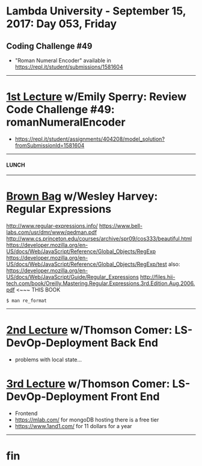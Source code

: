 # Lambda University - September 15, 2017: Day 053, Friday
## Coding Challenge #49
- "Roman Numeral Encoder" available in https://repl.it/student/submissions/1581604
***
# [1st Lecture](https://youtu.be/BEIF6yT-I-8) w/Emily Sperry: Review Code Challenge #49: romanNumeralEncoder
- https://repl.it/student/assignments/404208/model_solution?fromSubmissionId=1581604

***
#### LUNCH
***
# [Brown Bag](https://youtu.be/pKCwl4OGm2c) w/Wesley Harvey: Regular Expressions
http://www.regular-expressions.info/
https://www.bell-labs.com/usr/dmr/www/qedman.pdf
http://www.cs.princeton.edu/courses/archive/spr09/cos333/beautiful.html
https://developer.mozilla.org/en-US/docs/Web/JavaScript/Reference/Global_Objects/RegExp
https://developer.mozilla.org/en-US/docs/Web/JavaScript/Reference/Global_Objects/RegExp/test
also: https://developer.mozilla.org/en-US/docs/Web/JavaScript/Guide/Regular_Expressions
http://files.hii-tech.com/book/Oreilly.Mastering.Regular.Expressions.3rd.Edition.Aug.2006.pdf <~~~ THIS BOOK
```console
$ man re_format
```

***
# [2nd Lecture](https://youtu.be/jVjZFRdkuA4) w/Thomson Comer: LS-DevOp-Deployment Back End
- problems with local state...

# [3rd Lecture](VIDEO_RECORDED_NOT_POSTED) w/Thomson Comer: LS-DevOp-Deployment Front End
- Frontend
- https://mlab.com/ for mongoDB hosting there is a free tier
- https://www.1and1.com/ for 11 dollars for a year

***
# fin
